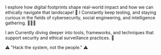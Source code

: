 I explore how digital footprints shape real-world impact and how we can ethically navigate that landscape! 🤖
I Constantly keep testing, and staying curious in the fields of cybersecurity, social engineering, and intelligence gathering. 🧠👨‍💻

I am Currently diving deeper into tools, frameworks, and techniques that support security and ethical surveillance practices. 🏦

⚠️ "Hack the system, not the people." ⚠️

<!---
TanayYadav22/TanayYadav22 is a ✨ special ✨ repository because its `README.md` (this file) appears on your GitHub profile.
You can click the Preview link to take a look at your changes.
--->
